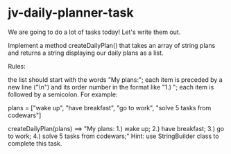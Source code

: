 # jv-daily-planner-task
We are going to do a lot of tasks today! Let's write them out.

Implement a method createDailyPlan() that takes an array of string plans and returns a string displaying our daily plans as a list.

Rules:

the list should start with the words "My plans:";
each item is preceded by a new line ("\n") and its order number in the format like "1.) ";
each item is followed by a semicolon.
For example:

plans = ["wake up", "have breakfast", "go to work", "solve 5 tasks from codewars"]

createDailyPlan(plans) ==>
"My plans:
1.) wake up;
2.) have breakfast;
3.) go to work;
4.) solve 5 tasks from codewars;"
Hint: use StringBuilder class to complete this task.